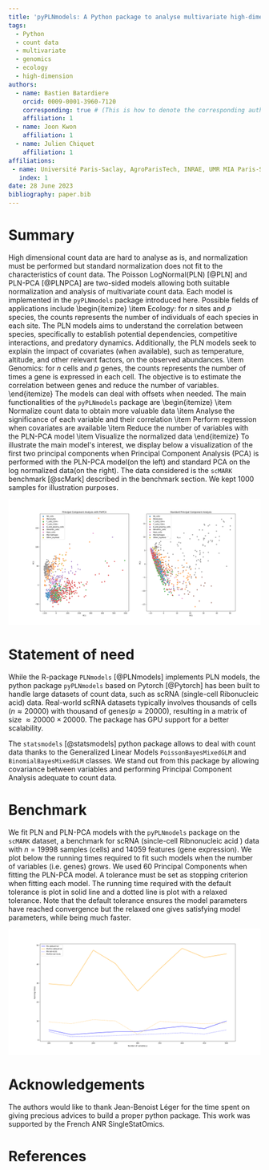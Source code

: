 ```yaml
---
title: 'pyPLNmodels: A Python package to analyse multivariate high-dimensional count data'
tags:
  - Python
  - count data
  - multivariate
  - genomics
  - ecology
  - high-dimension
authors:
  - name: Bastien Batardiere
    orcid: 0009-0001-3960-7120
    corresponding: true # (This is how to denote the corresponding author)
    affiliation: 1
  - name: Joon Kwon
    affiliation: 1
  - name: Julien Chiquet
    affiliation: 1
affiliations:
 - name: Université Paris-Saclay, AgroParisTech, INRAE, UMR MIA Paris-Saclay
   index: 1
date: 28 June 2023
bibliography: paper.bib
---
```


# Summary
High dimensional count data are hard to analyse as is, and normalization must
be performed but standard normalization does not fit to the characteristics of
count data. The Poisson LogNormal(PLN)  [@PLN] and PLN-PCA [@PLNPCA] are two-sided models allowing both suitable
normalization and analysis of multivariate count data. Each model is implemented in the `pyPLNmodels` package introduced here.
Possible fields of applications include
\begin{itemize}
\item Ecology: for $n$ sites and $p$ species, the counts represents the number of individuals of
  each species in each site. The PLN models aims to understand the correlation between
  species, specifically to establish potential dependencies, competitive
  interactions, and predatory dynamics. Additionally, the PLN models seek to
  explain the impact of covariates (when available), such as temperature, altitude, and other
  relevant factors, on the observed abundances.
\item Genomics: for $n$ cells and $p$ genes, the counts represents the number
  of times a gene is expressed in each cell. The objective is to estimate the
  correlation between genes and reduce the number of variables.
\end{itemize}
The models can deal with offsets when needed. The main functionalities of the `pyPLNmodels` package are
\begin{itemize}
\item Normalize count data to obtain more valuable data
\item Analyse the significance of each variable and their correlation
\item Perform regression when covariates are available
\item Reduce the number of variables with the PLN-PCA model
\item Visualize the normalized data
\end{itemize}
To illustrate the main model's interest, we display below a visualization of the first two principal components when Principal
Component Analysis (PCA) is performed with the PLN-PCA model(on the left) and standard PCA on
the log normalized data(on the right).  The data considered is the `scMARK` benchmark [@scMark] described in the
benchmark section. We kept 1000 samples for illustration purposes.

![PLN-PCA (left) and standard PCA (right).](plnpca_vs_pca.png)

# Statement of need
While the R-package `PLNmodels` [@PLNmodels] implements PLN models, the python package
`pyPLNmodels` based on Pytorch [@Pytorch] has been built to handle
large datasets of count data, such as scRNA (single-cell Ribonucleic acid)
data. Real-world scRNA datasets typically involves thousands of cells ($n \approx 20000$) with
thousand of genes($p \approx 20000$), resulting in a matrix of size $\approx
20000 \times 20000$. The package has GPU support for a better scalability.

The `statsmodels` [@statsmodels] python package allows to deal with count data
thanks to the Generalized Linear Models `PoissonBayesMixedGLM` and
`BinomialBayesMixedGLM` classes. We stand out from this package by allowing covariance
between variables and performing Principal Component Analysis adequate to count data.

# Benchmark
We fit PLN and PLN-PCA models with the `pyPLNmodels` package on the `scMARK` dataset, a benchmark
for scRNA (sincle-cell Ribnonucleic acid ) data with
$n=19998$ samples (cells) and 14059 features (gene expression). We plot below the
running times required to fit such models when the number of variables (i.e.
genes) grows. We used 60 Principal Components when fitting the PLN-PCA model. A tolerance must be set as stopping criterion when fitting each model. The running
time required with the default tolerance is plot in solid line and a dotted line is plot with a relaxed tolerance. Note
that the default tolerance ensures the model parameters have reached
convergence but the relaxed one gives satisfying model parameters, while being
much faster.



![Running time analysis on the scMARK benchmark.](illustration.png)




# Acknowledgements
The authors would like to thank Jean-Benoist Léger for the time spent on giving
precious advices to build a proper python package. This work was
supported by the French ANR SingleStatOmics.
<!-- # Mathematics -->

<!-- Single dollars ($) are required for inline mathematics e.g. $f(x) = e^{\pi/x}$ -->

<!-- Double dollars make self-standing equations: -->

<!-- $$\Theta(x) = \left\{\begin{array}{l} -->
<!-- 0\textrm{ if } x < 0\cr -->
<!-- 1\textrm{ else} -->
<!-- \end{array}\right.$$ -->

<!-- You can also use plain \LaTeX for equations -->
<!-- \begin{equation}\label{eq:fourier} -->
<!-- \hat f(\omega) = \int_{-\infty}^{\infty} f(x) e^{i\omega x} dx -->
<!-- \end{equation} -->
<!-- and refer to \autoref{eq:fourier} from text. -->

<!-- # Citations -->

<!-- Citations to entries in paper.bib should be in -->
<!-- [rMarkdown](http://rmarkdown.rstudio.com/authoring_bibliographies_and_citations.html) -->
<!-- format. -->

<!-- If you want to cite a software repository URL (e.g. something on GitHub without a preferred -->
<!-- citation) then you can do it with the example BibTeX entry below for @fidgit. -->

<!-- For a quick reference, the following citation commands can be used: -->
<!-- - `@author:2001`  ->  "Author et al. (2001)" -->
<!-- - `[@author:2001]` -> "(Author et al., 2001)" -->
<!-- - `[@author1:2001; @author2:2001]` -> "(Author1 et al., 2001; Author2 et al., 2002)" -->

<!-- # Figures -->

<!-- Figures can be included like this: -->
<!-- ![Caption for example figure.\label{fig:example}](figure.png) -->
<!-- and referenced from text using \autoref{fig:example}. -->

<!-- Figure sizes can be customized by adding an optional second parameter: -->
<!-- ![Caption for example figure.](figure.png){ width=20% } -->

<!-- # Mathematical details -->
<!--  We introduce here the Poisson lognormal (PLN)  model PLNcite. Let $n,p,d,q \in \mathbb N_{\star}^4$. We consider: -->
<!-- \begin{itemize} -->
<!-- \item $n$ cells $(i=1,\ldots,n)$ -->

<!-- \item $p$ genes $(j=1,\ldots,p)$ -->

<!-- \item $n$ measures $X_{i}=\left(x_{i h}\right)_{1 \leq h \leq d}$ : -->
<!-- $X_{i h}=$ given descriptor (covariate) for cell $i$. -->

<!-- \item $n$  measures $Y_i = (Y_{i j})_{1\leq j \leq p}$ : $Y_{ij}$ corresponds to the number of times the gene $j$ is expressed in cell $i$. -->

<!-- \end{itemize} -->
<!-- We assume that for all ${1 \leq i \leq n}$, the observed abundances $\left(Y_{i -->
<!-- j}\right)_{1 \leq j \leq p}$ are independent conditionally on a latent variable -->
<!-- $Z_{i} \in \mathbb R^{p} $ such that: -->


<!-- \renewcommand{\arraystretch}{1.5}   % stretching -->
<!-- \begin{equation}\label{model} -->
<!-- \begin{array}{c} -->
<!-- W_{i}  \sim \mathcal{N}\left(0, I_{q}\right) \\ -->
<!-- Z_{i} = \beta^{\top}X_i + CW_i  \\ -->
<!--  \left(Y_{i j}  \mid Z_{i j} \right)  \sim \mathcal{P}\left(\exp \left(o_{i j} +Z_{i j}\right)\right) \\ -->
<!-- \end{array} -->
<!-- \end{equation} -->
<!-- \renewcommand{\arraystretch}{1} -->
<!-- where $O = (o_{ij})_{1\leq i\leq n, 1\leq j\leq p}$ are known offsets, $\beta = (\beta _{kj})_{1 \leq k \leq d, 1 \leq j \leq p}$ is an unknown regression parameter and $C \in \mathbb R ^ {p\times q}$ (unknown) sends the latent variable $W_i$ from a space of dimension $q$ to a space of dimension $p$. For $ i_0 \neq i_1 $, we assume $W_{i_0} \independent W_{i_1}$ so that   $ Y_{i_0} \independent Y_{i_1} $. We denote $ Y \in \mathbb R ^ {n\times p}$ (resp. $X\in \mathbb R ^ {n\times d},Z \in \mathbb R ^ {n\times p}$) the matrix obtained by stacking the $Y_i$'s (resp. $X_i, Z_i$) in line. -->

<!-- Note that mulitplying $C$ by an orthogonal matrix does not modify the model, so that $C$ is not identifiable. The unknown (and identifiable) parameter is $\theta = (\Sigma,\beta)$, where $\Sigma = CC^{\top}$ is the covariance matrix of each $Z_i$. The dimension $q\leq p$ is a hyperparameter that also needs to be tuned. We will consider two very different cases : -->
<!-- \begin{itemize} -->
<!-- \item p=q -->
<!-- \item q<p -->
<!-- \end{itemize} -->
# References
